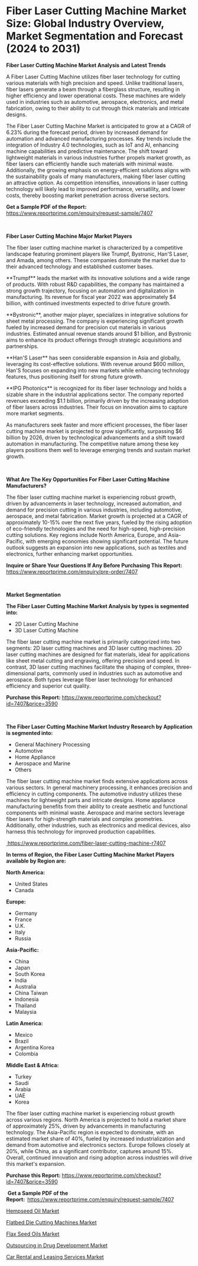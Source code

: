 <p><h1>Fiber Laser Cutting Machine Market Size: Global Industry Overview, Market Segmentation and Forecast (2024 to 2031)</h1></p><p><strong>Fiber Laser Cutting Machine Market Analysis and Latest Trends</strong></p>
<p><p>A Fiber Laser Cutting Machine utilizes fiber laser technology for cutting various materials with high precision and speed. Unlike traditional lasers, fiber lasers generate a beam through a fiberglass structure, resulting in higher efficiency and lower operational costs. These machines are widely used in industries such as automotive, aerospace, electronics, and metal fabrication, owing to their ability to cut through thick materials and intricate designs.</p><p>The Fiber Laser Cutting Machine Market is anticipated to grow at a CAGR of 6.23% during the forecast period, driven by increased demand for automation and advanced manufacturing processes. Key trends include the integration of Industry 4.0 technologies, such as IoT and AI, enhancing machine capabilities and predictive maintenance. The shift toward lightweight materials in various industries further propels market growth, as fiber lasers can efficiently handle such materials with minimal waste. Additionally, the growing emphasis on energy-efficient solutions aligns with the sustainability goals of many manufacturers, making fiber laser cutting an attractive option. As competition intensifies, innovations in laser cutting technology will likely lead to improved performance, versatility, and lower costs, thereby boosting market penetration across diverse sectors.</p></p>
<p><strong>Get a Sample PDF of the Report:&nbsp;</strong> <a href="https://www.reportprime.com/enquiry/request-sample/7407?utm_campaign=1836&utm_medium=2&utm_source=Github&utm_content=ia&utm_term=25112024&utm_id=fiber-laser-cutting-machine">https://www.reportprime.com/enquiry/request-sample/7407</a></p>
<p>&nbsp;</p>
<p><strong>Fiber Laser Cutting Machine Major Market Players</strong></p>
<p><p>The fiber laser cutting machine market is characterized by a competitive landscape featuring prominent players like Trumpf, Bystronic, Han'S Laser, and Amada, among others. These companies dominate the market due to their advanced technology and established customer bases.</p><p>**Trumpf** leads the market with its innovative solutions and a wide range of products. With robust R&D capabilities, the company has maintained a strong growth trajectory, focusing on automation and digitalization in manufacturing. Its revenue for fiscal year 2022 was approximately $4 billion, with continued investments expected to drive future growth.</p><p>**Bystronic**, another major player, specializes in integrative solutions for sheet metal processing. The company is experiencing significant growth fueled by increased demand for precision cut materials in various industries. Estimated annual revenue stands around $1 billion, and Bystronic aims to enhance its product offerings through strategic acquisitions and partnerships.</p><p>**Han'S Laser** has seen considerable expansion in Asia and globally, leveraging its cost-effective solutions. With revenue around $600 million, Han'S focuses on expanding into new markets while enhancing technology features, thus positioning itself for strong future growth.</p><p>**IPG Photonics** is recognized for its fiber laser technology and holds a sizable share in the industrial applications sector. The company reported revenues exceeding $1.1 billion, primarily driven by the increasing adoption of fiber lasers across industries. Their focus on innovation aims to capture more market segments.</p><p>As manufacturers seek faster and more efficient processes, the fiber laser cutting machine market is projected to grow significantly, surpassing $6 billion by 2026, driven by technological advancements and a shift toward automation in manufacturing. The competitive nature among these key players positions them well to leverage emerging trends and sustain market growth.</p></p>
<p>&nbsp;</p>
<p><strong>What Are The Key Opportunities For Fiber Laser Cutting Machine Manufacturers?</strong></p>
<p><p>The fiber laser cutting machine market is experiencing robust growth, driven by advancements in laser technology, increased automation, and demand for precision cutting in various industries, including automotive, aerospace, and metal fabrication. Market growth is projected at a CAGR of approximately 10-15% over the next five years, fueled by the rising adoption of eco-friendly technologies and the need for high-speed, high-precision cutting solutions. Key regions include North America, Europe, and Asia-Pacific, with emerging economies showing significant potential. The future outlook suggests an expansion into new applications, such as textiles and electronics, further enhancing market opportunities.</p></p>
<p><strong>Inquire or Share Your Questions If Any Before Purchasing This Report:</strong> <a href="https://www.reportprime.com/enquiry/pre-order/7407?utm_campaign=1836&utm_medium=2&utm_source=Github&utm_content=ia&utm_term=25112024&utm_id=fiber-laser-cutting-machine">https://www.reportprime.com/enquiry/pre-order/7407</a></p>
<p>&nbsp;</p>
<p><strong>Market Segmentation</strong></p>
<p><strong>The Fiber Laser Cutting Machine Market Analysis by types is segmented into:</strong></p>
<p><ul><li>2D Laser Cutting Machine</li><li>3D Laser Cutting Machine</li></ul></p>
<p><p>The fiber laser cutting machine market is primarily categorized into two segments: 2D laser cutting machines and 3D laser cutting machines. 2D laser cutting machines are designed for flat materials, ideal for applications like sheet metal cutting and engraving, offering precision and speed. In contrast, 3D laser cutting machines facilitate the shaping of complex, three-dimensional parts, commonly used in industries such as automotive and aerospace. Both types leverage fiber laser technology for enhanced efficiency and superior cut quality.</p></p>
<p><strong>Purchase this Report:&nbsp;</strong><a href="https://www.reportprime.com/checkout?id=7407&price=3590&utm_campaign=1836&utm_medium=2&utm_source=Github&utm_content=ia&utm_term=25112024&utm_id=fiber-laser-cutting-machine">https://www.reportprime.com/checkout?id=7407&price=3590</a></p>
<p>&nbsp;</p>
<p><strong>The Fiber Laser Cutting Machine Market Industry Research by Application is segmented into:</strong></p>
<p><ul><li>General Machinery Processing</li><li>Automotive</li><li>Home Appliance</li><li>Aerospace and Marine</li><li>Others</li></ul></p>
<p><p>The fiber laser cutting machine market finds extensive applications across various sectors. In general machinery processing, it enhances precision and efficiency in cutting components. The automotive industry utilizes these machines for lightweight parts and intricate designs. Home appliance manufacturing benefits from their ability to create aesthetic and functional components with minimal waste. Aerospace and marine sectors leverage fiber lasers for high-strength materials and complex geometries. Additionally, other industries, such as electronics and medical devices, also harness this technology for improved production capabilities.</p></p>
<p><a href="https://www.reportprime.com/fiber-laser-cutting-machine-r7407?utm_campaign=1836&utm_medium=2&utm_source=Github&utm_content=ia&utm_term=25112024&utm_id=fiber-laser-cutting-machine">&nbsp;https://www.reportprime.com/fiber-laser-cutting-machine-r7407</a></p>
<p><strong>In terms of Region, the Fiber Laser Cutting Machine Market Players available by Region are:</strong></p>
<p>
    <p> <strong> North America: </strong>
        <ul>
            <li>United States</li>
            <li>Canada</li>
        </ul>
        </p> 
    <p> <strong> Europe: </strong>
        <ul>
            <li>Germany</li>
            <li>France</li>
            <li>U.K.</li>
            <li>Italy</li>
            <li>Russia</li>
        </ul>
        </p> 
    <p> <strong> Asia-Pacific: </strong>
        <ul>
            <li>China</li>
            <li>Japan</li>
            <li>South Korea</li>
            <li>India</li>
            <li>Australia</li>
            <li>China Taiwan</li>
            <li>Indonesia</li>
            <li>Thailand</li>
            <li>Malaysia</li>
        </ul>
        </p> 
    <p> <strong> Latin America: </strong>
        <ul>
            <li>Mexico</li>
            <li>Brazil</li>
            <li>Argentina Korea</li>
            <li>Colombia</li>
        </ul>
        </p> 
    <p> <strong> Middle East & Africa: </strong>
        <ul>
            <li>Turkey</li>
            <li>Saudi</li>
            <li>Arabia</li>
            <li>UAE</li>
            <li>Korea</li>
        </ul>
    </p>
    </p>
<p><p>The fiber laser cutting machine market is experiencing robust growth across various regions. North America is projected to hold a market share of approximately 25%, driven by advancements in manufacturing technology. The Asia-Pacific region is expected to dominate, with an estimated market share of 40%, fueled by increased industrialization and demand from automotive and electronics sectors. Europe follows closely at 20%, while China, as a significant contributor, captures around 15%. Overall, continued innovation and rising adoption across industries will drive this market's expansion.</p></p>
<p><strong>Purchase this Report: </strong><a href="https://www.reportprime.com/checkout?id=7407&price=3590&utm_campaign=1836&utm_medium=2&utm_source=Github&utm_content=ia&utm_term=25112024&utm_id=fiber-laser-cutting-machine">https://www.reportprime.com/checkout?id=7407&price=3590</a></p>
<p>&nbsp;<strong>Get a Sample PDF of the Report:&nbsp;&nbsp;</strong><a href="https://www.reportprime.com/enquiry/request-sample/7407?utm_campaign=1836&utm_medium=2&utm_source=Github&utm_content=ia&utm_term=25112024&utm_id=fiber-laser-cutting-machine">https://www.reportprime.com/enquiry/request-sample/7407</a></p>
<p><strong></strong></p>
<p><p><a href="https://www.linkedin.com/pulse/hempseed-oil-market-industry-trends-forecast-period-from-uxbqe?utm_campaign=1836&utm_medium=2&utm_source=Github&utm_content=ia&utm_term=25112024&utm_id=fiber-laser-cutting-machine">Hempseed Oil Market</a></p><p><a href="https://github.com/mabutironaldo/Market-Research-Report-List-6/blob/main/flatbed-die-cutting-machines-market.md?utm_campaign=1836&utm_medium=2&utm_source=Github&utm_content=ia&utm_term=25112024&utm_id=fiber-laser-cutting-machine">Flatbed Die Cutting Machines Market</a></p><p><a href="https://www.linkedin.com/pulse/flax-seed-oils-market-outlook-share-analysis-growth-fdd7e?utm_campaign=1836&utm_medium=2&utm_source=Github&utm_content=ia&utm_term=25112024&utm_id=fiber-laser-cutting-machine">Flax Seed Oils Market</a></p><p><a href="https://issuu.com/reportprime-2/docs/outsourcing-in-drug-development-mar_00c1033a6b6a2d?utm_campaign=1836&utm_medium=2&utm_source=Github&utm_content=ia&utm_term=25112024&utm_id=fiber-laser-cutting-machine">Outsourcing in Drug Development Market</a></p><p><a href="https://issuu.com/reportprime-2/docs/car-rental-and-leasing-services-mar_84526d317933b9?utm_campaign=1836&utm_medium=2&utm_source=Github&utm_content=ia&utm_term=25112024&utm_id=fiber-laser-cutting-machine">Car Rental and Leasing Services Market</a></p></p>
